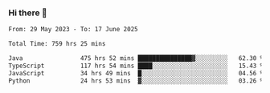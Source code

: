 ### Hi there 👋

<!--START_SECTION:waka-->

```txt
From: 29 May 2023 - To: 17 June 2025

Total Time: 759 hrs 25 mins

Java                475 hrs 52 mins ███████████████▓░░░░░░░░░   62.30 %
TypeScript          117 hrs 54 mins ████░░░░░░░░░░░░░░░░░░░░░   15.43 %
JavaScript          34 hrs 49 mins  █░░░░░░░░░░░░░░░░░░░░░░░░   04.56 %
Python              24 hrs 53 mins  ▓░░░░░░░░░░░░░░░░░░░░░░░░   03.26 %
```

<!--END_SECTION:waka-->
<!--
**the-beef-calculator/the-beef-calculator** is a ✨ _special_ ✨ repository because its `README.md` (this file) appears on your GitHub profile.

Here are some ideas to get you started:

- 🔭 I’m currently working on ...
- 🌱 I’m currently learning ...
- 👯 I’m looking to collaborate on ...
- 🤔 I’m looking for help with ...
- 💬 Ask me about ...
- 📫 How to reach me: ...
- 😄 Pronouns: ...
- ⚡ Fun fact: ...
-->
